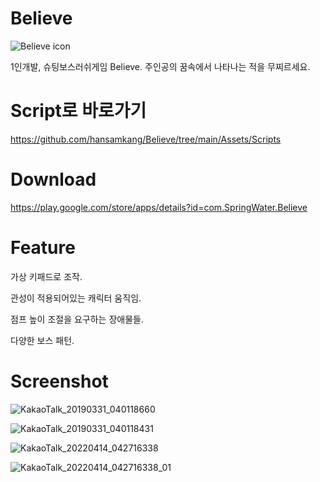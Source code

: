 # Believe

![Believe icon](https://user-images.githubusercontent.com/48142591/163254239-c99d49dd-665f-4ee5-87f1-c088ce16f932.jpg)

1인개발, 슈팅보스러쉬게임 Believe.
주인공의 꿈속에서 나타나는 적을 무찌르세요.

# Script로 바로가기
https://github.com/hansamkang/Believe/tree/main/Assets/Scripts

# Download
https://play.google.com/store/apps/details?id=com.SpringWater.Believe

# Feature 

가상 키패드로 조작.

관성이 적용되어있는 캐릭터 움직임.

점프 높이 조절을 요구하는 장애물들. 

다양한 보스 패턴.

# Screenshot

![KakaoTalk_20190331_040118660](https://user-images.githubusercontent.com/48142591/163255729-868bceff-cc84-4819-a73a-e15323e5bc95.png)

![KakaoTalk_20190331_040118431](https://user-images.githubusercontent.com/48142591/163255515-f2843b4f-eb82-4d23-b44b-a717cd1ec751.png)

![KakaoTalk_20220414_042716338](https://user-images.githubusercontent.com/48142591/163255563-d63b0800-bf2c-45c6-aacd-ce7c64181bc7.png)

![KakaoTalk_20220414_042716338_01](https://user-images.githubusercontent.com/48142591/163255937-b7eb902d-5079-49aa-99f9-be9684d9b1f3.png)
